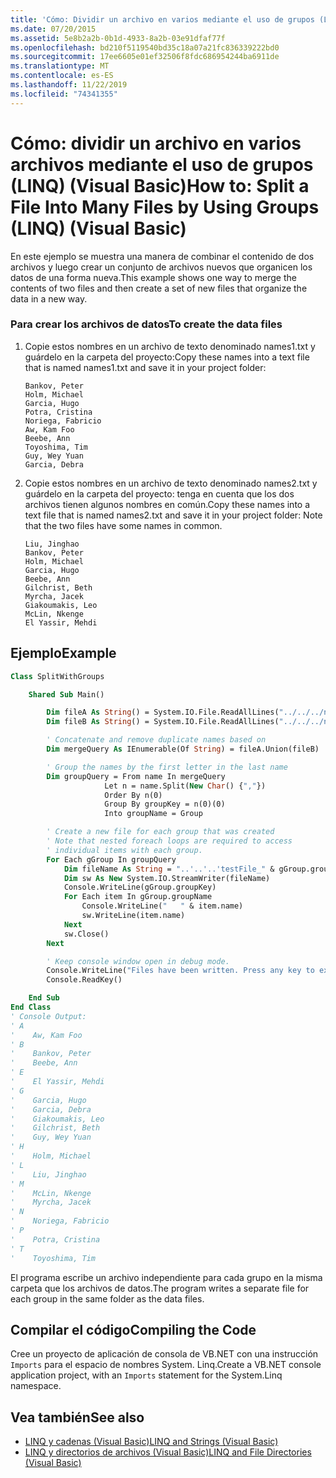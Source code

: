 ```yaml
---
title: 'Cómo: Dividir un archivo en varios mediante el uso de grupos (LINQ)'
ms.date: 07/20/2015
ms.assetid: 5e8b2a2b-0b1d-4933-8a2b-03e91dfaf77f
ms.openlocfilehash: bd210f5119540bd35c18a07a21fc836339222bd0
ms.sourcegitcommit: 17ee6605e01ef32506f8fdc686954244ba6911de
ms.translationtype: MT
ms.contentlocale: es-ES
ms.lasthandoff: 11/22/2019
ms.locfileid: "74341355"
---
```

# <a name="how-to-split-a-file-into-many-files-by-using-groups-linq-visual-basic"></a><span data-ttu-id="11b96-102">Cómo: dividir un archivo en varios archivos mediante el uso de grupos (LINQ) (Visual Basic)</span><span class="sxs-lookup"><span data-stu-id="11b96-102">How to: Split a File Into Many Files by Using Groups (LINQ) (Visual Basic)</span></span>

<span data-ttu-id="11b96-103">En este ejemplo se muestra una manera de combinar el contenido de dos archivos y luego crear un conjunto de archivos nuevos que organicen los datos de una forma nueva.</span><span class="sxs-lookup"><span data-stu-id="11b96-103">This example shows one way to merge the contents of two files and then create a set of new files that organize the data in a new way.</span></span>

### <a name="to-create-the-data-files"></a><span data-ttu-id="11b96-104">Para crear los archivos de datos</span><span class="sxs-lookup"><span data-stu-id="11b96-104">To create the data files</span></span>

1. <span data-ttu-id="11b96-105">Copie estos nombres en un archivo de texto denominado names1.txt y guárdelo en la carpeta del proyecto:</span><span class="sxs-lookup"><span data-stu-id="11b96-105">Copy these names into a text file that is named names1.txt and save it in your project folder:</span></span>

    ```text
    Bankov, Peter
    Holm, Michael
    Garcia, Hugo
    Potra, Cristina
    Noriega, Fabricio
    Aw, Kam Foo
    Beebe, Ann
    Toyoshima, Tim
    Guy, Wey Yuan
    Garcia, Debra
    ```

2. <span data-ttu-id="11b96-106">Copie estos nombres en un archivo de texto denominado names2.txt y guárdelo en la carpeta del proyecto: tenga en cuenta que los dos archivos tienen algunos nombres en común.</span><span class="sxs-lookup"><span data-stu-id="11b96-106">Copy these names into a text file that is named names2.txt and save it in your project folder: Note that the two files have some names in common.</span></span>

    ```text
    Liu, Jinghao
    Bankov, Peter
    Holm, Michael
    Garcia, Hugo
    Beebe, Ann
    Gilchrist, Beth
    Myrcha, Jacek
    Giakoumakis, Leo
    McLin, Nkenge
    El Yassir, Mehdi
    ```

## <a name="example"></a><span data-ttu-id="11b96-107">Ejemplo</span><span class="sxs-lookup"><span data-stu-id="11b96-107">Example</span></span>

```vb
Class SplitWithGroups

    Shared Sub Main()

        Dim fileA As String() = System.IO.File.ReadAllLines("../../../names1.txt")
        Dim fileB As String() = System.IO.File.ReadAllLines("../../../names2.txt")

        ' Concatenate and remove duplicate names based on
        Dim mergeQuery As IEnumerable(Of String) = fileA.Union(fileB)

        ' Group the names by the first letter in the last name
        Dim groupQuery = From name In mergeQuery
                     Let n = name.Split(New Char() {","})
                     Order By n(0)
                     Group By groupKey = n(0)(0)
                     Into groupName = Group

        ' Create a new file for each group that was created
        ' Note that nested foreach loops are required to access
        ' individual items with each group.
        For Each gGroup In groupQuery
            Dim fileName As String = "..'..'..'testFile_" & gGroup.groupKey & ".txt"
            Dim sw As New System.IO.StreamWriter(fileName)
            Console.WriteLine(gGroup.groupKey)
            For Each item In gGroup.groupName
                Console.WriteLine("   " & item.name)
                sw.WriteLine(item.name)
            Next
            sw.Close()
        Next

        ' Keep console window open in debug mode.
        Console.WriteLine("Files have been written. Press any key to exit.")
        Console.ReadKey()

    End Sub
End Class
' Console Output:
' A
'    Aw, Kam Foo
' B
'    Bankov, Peter
'    Beebe, Ann
' E
'    El Yassir, Mehdi
' G
'    Garcia, Hugo
'    Garcia, Debra
'    Giakoumakis, Leo
'    Gilchrist, Beth
'    Guy, Wey Yuan
' H
'    Holm, Michael
' L
'    Liu, Jinghao
' M
'    McLin, Nkenge
'    Myrcha, Jacek
' N
'    Noriega, Fabricio
' P
'    Potra, Cristina
' T
'    Toyoshima, Tim
```

<span data-ttu-id="11b96-108">El programa escribe un archivo independiente para cada grupo en la misma carpeta que los archivos de datos.</span><span class="sxs-lookup"><span data-stu-id="11b96-108">The program writes a separate file for each group in the same folder as the data files.</span></span>

## <a name="compiling-the-code"></a><span data-ttu-id="11b96-109">Compilar el código</span><span class="sxs-lookup"><span data-stu-id="11b96-109">Compiling the Code</span></span>

<span data-ttu-id="11b96-110">Cree un proyecto de aplicación de consola de VB.NET con una instrucción `Imports` para el espacio de nombres System. Linq.</span><span class="sxs-lookup"><span data-stu-id="11b96-110">Create a VB.NET console application project, with an `Imports` statement for the System.Linq namespace.</span></span>

## <a name="see-also"></a><span data-ttu-id="11b96-111">Vea también</span><span class="sxs-lookup"><span data-stu-id="11b96-111">See also</span></span>

- [<span data-ttu-id="11b96-112">LINQ y cadenas (Visual Basic)</span><span class="sxs-lookup"><span data-stu-id="11b96-112">LINQ and Strings (Visual Basic)</span></span>](../../../../visual-basic/programming-guide/concepts/linq/linq-and-strings.md)
- [<span data-ttu-id="11b96-113">LINQ y directorios de archivos (Visual Basic)</span><span class="sxs-lookup"><span data-stu-id="11b96-113">LINQ and File Directories (Visual Basic)</span></span>](../../../../visual-basic/programming-guide/concepts/linq/linq-and-file-directories.md)
